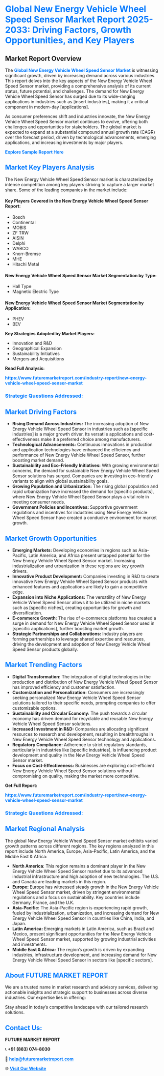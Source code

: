 <h1 style="color: #007BFF;">Global New Energy Vehicle Wheel Speed Sensor Market Report 2025-2033: Driving Factors, Growth Opportunities, and Key Players</h1>

<section id="overview">
<h2>Market Report Overview</h2>
<p>The <a href="https://www.futuremarketreport.com/industry-report/new-energy-vehicle-wheel-speed-sensor-market" style="color: #007BFF; text-decoration: none;"><strong>Global New Energy Vehicle Wheel Speed Sensor Market</strong></a> is witnessing significant growth, driven by increasing demand across various industries. This report delves into the key aspects of the New Energy Vehicle Wheel Speed Sensor market, providing a comprehensive analysis of its current status, future potential, and challenges. The demand for New Energy Vehicle Wheel Speed Sensor has surged due to its wide-ranging applications in industries such as [insert industries], making it a critical component in modern-day [applications].</p>
<p>As consumer preferences shift and industries innovate, the New Energy Vehicle Wheel Speed Sensor market continues to evolve, offering both challenges and opportunities for stakeholders. The global market is expected to expand at a substantial compound annual growth rate (CAGR) over the forecast period, driven by technological advancements, emerging applications, and increasing investments by major players.</p>
</section>

<section id="overview">
<p><a href="https://www.futuremarketreport.com/request-sample/reportId=41061" style="color: #007BFF; text-decoration: none;"><strong>Explore Sample Report Here</strong></a></p>
</section>

<section id="key-players">
<h2 style="color: #007BFF;">Market Key Players Analysis</h2>
<p>The New Energy Vehicle Wheel Speed Sensor market is characterized by intense competition among key players striving to capture a larger market share. Some of the leading companies in the market include:</p>
<h4>Key Players Covered in the New Energy Vehicle Wheel Speed Sensor Report:</h4>
<ul><li>Bosch</li><li>Continental</li><li>MOBIS</li><li>ZF TRW</li><li>AISIN</li><li>Delphi</li><li>WABCO</li><li>Knorr-Bremse</li><li>MHE</li><li>Hitachi Metal</li></ul>
<h4>New Energy Vehicle Wheel Speed Sensor Market Segmentation by Type:</h4>
<ul><li>Hall Type</li><li>Magnetic Electric Type</li></ul>

<h4>New Energy Vehicle Wheel Speed Sensor Market Segmentation by Application:</h4>
<ul><li>PHEV</li><li>BEV</li></ul>
<p><strong>Key Strategies Adopted by Market Players:</strong></p>
<ul>
<li>Innovation and R&D</li>
<li>Geographical Expansion</li>
<li>Sustainability Initiatives</li>
<li>Mergers and Acquisitions</li>
</ul>
</section>

<section>
<p><strong>Read Full Analysis: </strong></p><a href="https://www.futuremarketreport.com/industry-report/new-energy-vehicle-wheel-speed-sensor-market" style="color: #007BFF; text-decoration: none;"><strong>https://www.futuremarketreport.com/industry-report/new-energy-vehicle-wheel-speed-sensor-market</strong></a>
<h3 style="color: #007BFF;">Strategic Questions Addressed:</h3>
</section>

<section id="driving-factors">
<h2 style="color: #007BFF;">Market Driving Factors</h2>
<ul>
<li><strong>Rising Demand Across Industries:</strong> The increasing adoption of New Energy Vehicle Wheel Speed Sensor in industries such as [specific industries] is a major growth driver. Its versatile applications and cost-effectiveness make it a preferred choice among manufacturers.</li>
<li><strong>Technological Advancements:</strong> Continuous innovations in production and application technologies have enhanced the efficiency and performance of New Energy Vehicle Wheel Speed Sensor, further boosting market demand.</li>
<li><strong>Sustainability and Eco-Friendly Initiatives:</strong> With growing environmental concerns, the demand for sustainable New Energy Vehicle Wheel Speed Sensor solutions has surged. Companies are investing in eco-friendly variants to align with global sustainability goals.</li>
<li><strong>Growing Population and Urbanization:</strong> The rising global population and rapid urbanization have increased the demand for [specific products], where New Energy Vehicle Wheel Speed Sensor plays a vital role in meeting consumer needs.</li>
<li><strong>Government Policies and Incentives:</strong> Supportive government regulations and incentives for industries using New Energy Vehicle Wheel Speed Sensor have created a conducive environment for market growth.</li>
</ul>
</section>

<section id="growth-opportunities">
<h2 style="color: #007BFF;">Market Growth Opportunities</h2>
<ul>
<li><strong>Emerging Markets:</strong> Developing economies in regions such as Asia-Pacific, Latin America, and Africa present untapped potential for the New Energy Vehicle Wheel Speed Sensor market. Increasing industrialization and urbanization in these regions are key growth drivers.</li>
<li><strong>Innovative Product Development:</strong> Companies investing in R&D to create innovative New Energy Vehicle Wheel Speed Sensor products with enhanced features and applications are likely to gain a competitive edge.</li>
<li><strong>Expansion into Niche Applications:</strong> The versatility of New Energy Vehicle Wheel Speed Sensor allows it to be utilized in niche markets such as [specific niches], creating opportunities for growth and diversification.</li>
<li><strong>E-commerce Growth:</strong> The rise of e-commerce platforms has created a surge in demand for New Energy Vehicle Wheel Speed Sensor used in [specific applications], further boosting market growth.</li>
<li><strong>Strategic Partnerships and Collaborations:</strong> Industry players are forming partnerships to leverage shared expertise and resources, driving the development and adoption of New Energy Vehicle Wheel Speed Sensor products globally.</li>
</ul>
</section>

<section id="trending-factors">
<h2 style="color: #007BFF;">Market Trending Factors</h2>
<ul>
<li><strong>Digital Transformation:</strong> The integration of digital technologies in the production and distribution of New Energy Vehicle Wheel Speed Sensor has improved efficiency and customer satisfaction.</li>
<li><strong>Customization and Personalization:</strong> Consumers are increasingly seeking personalized New Energy Vehicle Wheel Speed Sensor solutions tailored to their specific needs, prompting companies to offer customizable options.</li>
<li><strong>Sustainability and Circular Economy:</strong> The push towards a circular economy has driven demand for recyclable and reusable New Energy Vehicle Wheel Speed Sensor solutions.</li>
<li><strong>Increased Investment in R&D:</strong> Companies are allocating significant resources to research and development, resulting in breakthroughs in New Energy Vehicle Wheel Speed Sensor technology and applications.</li>
<li><strong>Regulatory Compliance:</strong> Adherence to strict regulatory standards, particularly in industries like [specific industries], is influencing product development and quality in the New Energy Vehicle Wheel Speed Sensor market.</li>
<li><strong>Focus on Cost-Effectiveness:</strong> Businesses are exploring cost-efficient New Energy Vehicle Wheel Speed Sensor solutions without compromising on quality, making the market more competitive.</li>
</ul>
</section>

<section>
<p><strong>Get Full Report: </strong></p><a href="https://www.futuremarketreport.com/industry-report/new-energy-vehicle-wheel-speed-sensor-market" style="color: #007BFF; text-decoration: none;"><strong>https://www.futuremarketreport.com/industry-report/new-energy-vehicle-wheel-speed-sensor-market</strong></a>
<h3 style="color: #007BFF;">Strategic Questions Addressed:</h3>
</section>


<section id="regional-analysis">
<h2 style="color: #007BFF;">Market Regional Analysis</h2>
<p>The global New Energy Vehicle Wheel Speed Sensor market exhibits varied growth patterns across different regions. The key regions analyzed in this report include North America, Europe, Asia-Pacific, Latin America, and the Middle East & Africa:</p>
<ul>
<li><strong>North America:</strong> This region remains a dominant player in the New Energy Vehicle Wheel Speed Sensor market due to its advanced industrial infrastructure and high adoption of new technologies. The U.S. and Canada are leading markets in this region.</li>
<li><strong>Europe:</strong> Europe has witnessed steady growth in the New Energy Vehicle Wheel Speed Sensor market, driven by stringent environmental regulations and a focus on sustainability. Key countries include Germany, France, and the U.K.</li>
<li><strong>Asia-Pacific:</strong> The Asia-Pacific region is experiencing rapid growth, fueled by industrialization, urbanization, and increasing demand for New Energy Vehicle Wheel Speed Sensor in countries like China, India, and Japan.</li>
<li><strong>Latin America:</strong> Emerging markets in Latin America, such as Brazil and Mexico, present significant opportunities for the New Energy Vehicle Wheel Speed Sensor market, supported by growing industrial activities and investments.</li>
<li><strong>Middle East & Africa:</strong> The region’s growth is driven by expanding industries, infrastructure development, and increasing demand for New Energy Vehicle Wheel Speed Sensor in sectors like [specific sectors].</li>
</ul>
</section>

<footer>
<h2 style="color: #007BFF;">About FUTURE MARKET REPORT</h2>
<p>We are a trusted name in market research and advisory services, delivering actionable insights and strategic support to businesses across diverse industries. Our expertise lies in offering:</p>

<p>Stay ahead in today’s competitive landscape with our tailored research solutions.</p>

<h2 style="color: #007BFF;">Contact Us:</h2>
<p><strong>FUTURE MARKET REPORT</strong></p>
<p>📞 <strong>+91 (883) 074-8030</strong></p>
<p>📧 <strong><a href="mailto:help@futuremarketreport.com" style="color: #007BFF;">help@futuremarketreport.com</a></strong></p>
<p>🌐 <strong><a href="https://www.futuremarketreport.com/" style="color: #007BFF;">Visit Our Website</a></strong></p>
</footer>